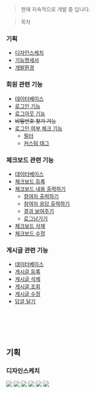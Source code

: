 > 현재 지속적으로 개발 중 입니다.


> 목차
### 기획
- [디자인스케치](#)
- [기능명세서](#)
- [개발환경](#)

### 회원 관련 기능
- [데이터베이스](#)
- [로그인 기능](#)
- [로그아웃 기능](#)
- ~~비밀번호 찾기 기능~~
- [로그인 여부 체크 기능](#)
  - [필터](#)
  - [커스텀 태그](#)

### 체크보드 관련 기능
- [데이터베이스](#)
- [체크보드 등록](#)
- [체크보드 내용 출력하기](#)
  - [참여자 출력하기](#)
  - [참여자 응답 출력하기](#)
  - [결과 보여주기](#)
  - [로그남기기](#)
- [체크보드 삭제](#)
- [체크보드 수정](#)

### 게시글 관련 기능
- [데이터베이스](#)
- [게시글 등록](#)
- [게시글 삭제](#)
- [게시글 조회](#)
- [게시글 수정](#)
- [답글 달기](#)

<br><br>
<br><br>





## 기획
### 디자인스케치
![](img/01_Title.jpg)
![](img/02_login.jpg)
![](img/03_main-dashboard.jpg)
![](img/04_main-calender.jpg)
![](img/05_main-calender.jpg)
![](img/06_post-1.jpg)
